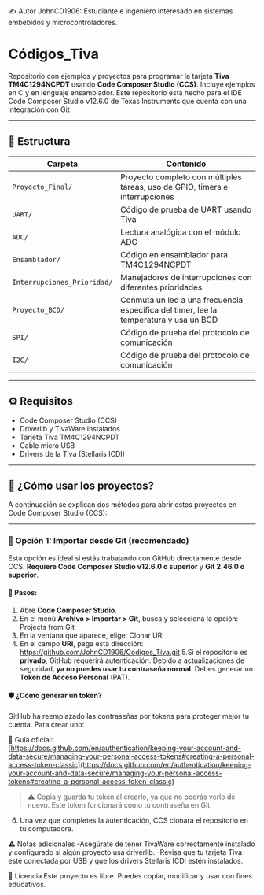 ✍️ Autor
JohnCD1906: 
Estudiante e ingeniero interesado en sistemas embebidos y microcontroladores.

# Códigos_Tiva

Repositorio con ejemplos y proyectos para programar la tarjeta **Tiva TM4C1294NCPDT** usando **Code Composer Studio (CCS)**. Incluye ejemplos en C y en lenguaje ensamblador.
Este repositorio está hecho para el IDE Code Composer Studio v12.6.0 de Texas Instruments que cuenta con una integración con Git

---

## 📂 Estructura

| Carpeta                  | Contenido                                                                                  |
|--------------------------|--------------------------------------------------------------------------------------------|
| `Proyecto_Final/`           | Proyecto completo con múltiples tareas, uso de GPIO, timers e interrupciones            |
| `UART/`                     | Código de prueba de UART usando Tiva                                                    |
| `ADC/`                      | Lectura analógica con el módulo ADC                                                     |
| `Ensamblador/`              | Código en ensamblador para TM4C1294NCPDT                                                |
| `Interrupciones_Prioridad/` | Manejadores de interrupciones con diferentes prioridades                                |
| `Proyecto_BCD/`             |Conmuta un led a una frecuencia especifica del timer, lee la temperatura y usa un BCD    |
|`SPI/`                       |Código de prueba del protocolo de comunicación                                           |
|`I2C/`                       |Código de prueba del protocolo de comunicación                                           |

---

## ⚙️ Requisitos

- Code Composer Studio (CCS)
- Driverlib y TivaWare instalados
- Tarjeta Tiva TM4C1294NCPDT
- Cable micro USB
- Drivers de la Tiva (Stellaris ICDI)

---

## 🚀 ¿Cómo usar los proyectos?
A continuación se explican dos métodos para abrir estos proyectos en Code Composer Studio (CCS):

---

### 🔁 Opción 1: Importar desde Git (recomendado)

Esta opción es ideal si estás trabajando con GitHub directamente desde CCS. **Requiere Code Composer Studio v12.6.0 o superior** y **Git 2.46.0 o superior**.

#### 🔧 Pasos:

1. Abre **Code Composer Studio**.
2. En el menú **Archivo > Importar > Git**, busca y selecciona la opción:
Projects from Git
3.  En la ventana que aparece, elige:
Clonar URI
4.  En el campo **URI**, pega esta dirección:
https://github.com/JohnCD1906/Codigos_Tiva.git
5.Si el repositorio es **privado**, GitHub requerirá autenticación. Debido a actualizaciones de seguridad, **ya no puedes usar tu contraseña normal**. Debes generar un **Token de Acceso Personal** (PAT).

#### 🛡️ ¿Cómo generar un token?

GitHub ha reemplazado las contraseñas por tokens para proteger mejor tu cuenta. Para crear uno:

🔗 Guía oficial:  
[https://docs.github.com/en/authentication/keeping-your-account-and-data-secure/managing-your-personal-access-tokens#creating-a-personal-access-token-classic](https://docs.github.com/en/authentication/keeping-your-account-and-data-secure/managing-your-personal-access-tokens#creating-a-personal-access-token-classic)

> ⚠️ Copia y guarda tu token al crearlo, ya que no podrás verlo de nuevo. Este token funcionará como tu contraseña en Git.

6. Una vez que completes la autenticación, CCS clonará el repositorio en tu computadora.

⚠️ Notas adicionales
-Asegúrate de tener TivaWare correctamente instalado y configurado si algún proyecto usa driverlib.
-Revisa que tu tarjeta Tiva esté conectada por USB y que los drivers Stellaris ICDI estén instalados.


📃 Licencia
Este proyecto es libre. Puedes copiar, modificar y usar con fines educativos.

